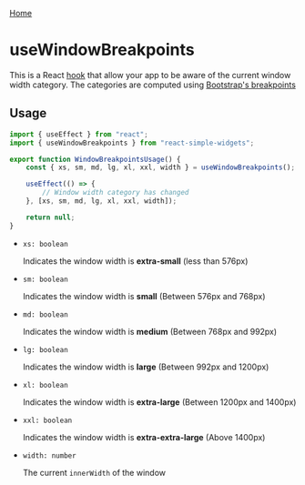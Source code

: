 [Home](../../../README.md)

# useWindowBreakpoints

This is a React [hook](https://reactjs.org/docs/hooks-intro.html) that allow your app to be aware of the current window width category. The categories are computed using [Bootstrap's breakpoints](https://getbootstrap.com/docs/5.1/layout/breakpoints/#available-breakpoints)

## Usage

```jsx
import { useEffect } from "react";
import { useWindowBreakpoints } from "react-simple-widgets";

export function WindowBreakpointsUsage() {
    const { xs, sm, md, lg, xl, xxl, width } = useWindowBreakpoints();

    useEffect(() => {
        // Window width category has changed
    }, [xs, sm, md, lg, xl, xxl, width]);

    return null;
}
```

-   `xs: boolean`

    Indicates the window width is **extra-small** (less than 576px)

-   `sm: boolean`

    Indicates the window width is **small** (Between 576px and 768px)

-   `md: boolean`

    Indicates the window width is **medium** (Between 768px and 992px)

-   `lg: boolean`

    Indicates the window width is **large** (Between 992px and 1200px)

- `xl: boolean`

  Indicates the window width is **extra-large** (Between 1200px and 1400px)

- `xxl: boolean`

  Indicates the window width is **extra-extra-large** (Above 1400px)

-   `width: number`

    The current `innerWidth` of the window
